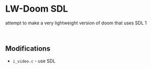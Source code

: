 # LW-Doom SDL
attempt to make a very lightweight version of doom that uses SDL 1


<br>

## Modifications 
  * `i_video.c` - use SDL